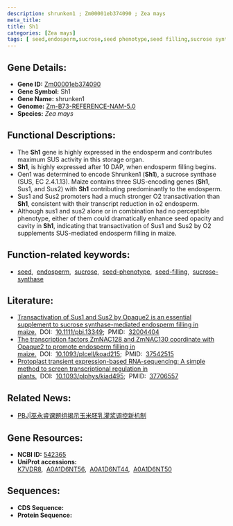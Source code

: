 ```yaml
---
description: shrunken1 ; Zm00001eb374090 ; Zea mays
meta_title:
title: Sh1
categories: [Zea mays]
tags: [ seed,endosperm,sucrose,seed phenotype,seed filling,sucrose synthase ]
---
```


## Gene Details:
- **Gene ID:**	[Zm00001eb374090](https://www.maizegdb.org/gene_center/gene/Zm00001eb374090)
- **Gene Symbol:** Sh1
- **Gene Name:** shrunken1
- **Genome:** [Zm-B73-REFERENCE-NAM-5.0](https://www.maizegdb.org/genome/assembly/Zm-B73-REFERENCE-NAM-5.0)
- **Species:** *Zea mays*

## Functional Descriptions:
   - The **Sh1** gene is highly expressed in the endosperm and contributes maximum SUS activity in this storage organ.
   - **Sh1**, is highly expressed after 10 DAP, when endosperm filling begins.
   - Oen1 was determined to encode Shrunken1 (**Sh1**), a sucrose synthase (SUS, EC 2.4.1.13). Maize contains three SUS-encoding genes (**Sh1**, Sus1, and Sus2) with **Sh1** contributing predominantly to the endosperm.
   - Sus1 and Sus2 promoters had a much stronger O2 transactivation than **Sh1**, consistent with their transcript reduction in o2 endosperm.
   - Although sus1 and sus2 alone or in combination had no perceptible phenotype, either of them could dramatically enhance seed opacity and cavity in **Sh1**, indicating that transactivation of Sus1 and Sus2 by O2 supplements SUS-mediated endosperm filling in maize.

## Function-related keywords:
- [seed](/tags/seed/),&nbsp;&nbsp;[endosperm](/tags/endosperm/),&nbsp;&nbsp;[sucrose](/tags/sucrose/),&nbsp;&nbsp;[seed-phenotype](/tags/seed-phenotype/),&nbsp;&nbsp;[seed-filling](/tags/seed-filling/),&nbsp;&nbsp;[sucrose-synthase](/tags/sucrose-synthase/)

## Literature:
   - [Transactivation of Sus1 and Sus2 by Opaque2 is an essential supplement to sucrose synthase-mediated endosperm filling in maize.]( https://onlinelibrary.wiley.com/doi/10.1111/pbi.13349)&nbsp;&nbsp;DOI:&nbsp;&nbsp;[10.1111/pbi.13349](https://onlinelibrary.wiley.com/doi/10.1111/pbi.13349);&nbsp;&nbsp;PMID:&nbsp;&nbsp;[32004404](https://pubmed.ncbi.nlm.nih.gov/32004404/)
   - [The transcription factors ZmNAC128 and ZmNAC130 coordinate with Opaque2 to promote endosperm filling in maize.]( https://academic.oup.com/plcell/article-abstract/35/11/4066/7237770?redirectedFrom=fulltext)&nbsp;&nbsp;DOI:&nbsp;&nbsp;[10.1093/plcell/koad215](https://academic.oup.com/plcell/article-abstract/35/11/4066/7237770?redirectedFrom=fulltext);&nbsp;&nbsp;PMID:&nbsp;&nbsp;[37542515](https://pubmed.ncbi.nlm.nih.gov/37542515/)
   - [Protoplast transient expression-based RNA-sequencing: A simple method to screen transcriptional regulation in plants.]( https://academic.oup.com/plphys/article/194/1/408/7273625)&nbsp;&nbsp;DOI:&nbsp;&nbsp;[10.1093/plphys/kiad495](https://academic.oup.com/plphys/article/194/1/408/7273625);&nbsp;&nbsp;PMID:&nbsp;&nbsp;[37706557](https://pubmed.ncbi.nlm.nih.gov/37706557/)

## Related News:
   - [PBJ|巫永睿课题组揭示玉米胚乳灌浆调控新机制](https://mp.weixin.qq.com/s?__biz=Mzg3MDEwNDEyMg==&mid=2247487196&idx=2&sn=8aca4bb939ec114870691f5dd54130a0&chksm=ce93a389f9e42a9fe27823c3c8cf4e6d680ebe9008aba2c3e037f5af7a43829cd7fa526a4136&scene=27#wechat_redirect)

## Gene Resources:
- **NCBI ID:** [542365](https://www.ncbi.nlm.nih.gov/gene/?term=542365)
- **UniProt accessions:** [K7VDR8](https://www.uniprot.org/uniprotkb/K7VDR8/entry),&nbsp;&nbsp;[A0A1D6NT56](https://www.uniprot.org/uniprotkb/A0A1D6NT56/entry),&nbsp;&nbsp;[A0A1D6NT44](https://www.uniprot.org/uniprotkb/A0A1D6NT44/entry),&nbsp;&nbsp;[A0A1D6NT50](https://www.uniprot.org/uniprotkb/A0A1D6NT50/entry)



## Sequences:
- **CDS Sequence:**
- **Protein Sequence:**
